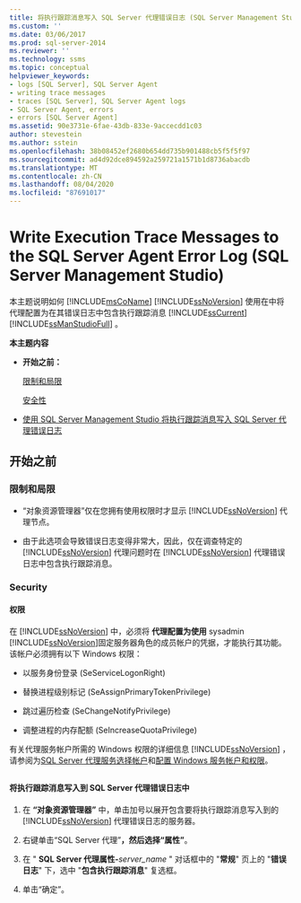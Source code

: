 ```yaml
---
title: 将执行跟踪消息写入 SQL Server 代理错误日志 (SQL Server Management Studio) |Microsoft Docs
ms.custom: ''
ms.date: 03/06/2017
ms.prod: sql-server-2014
ms.reviewer: ''
ms.technology: ssms
ms.topic: conceptual
helpviewer_keywords:
- logs [SQL Server], SQL Server Agent
- writing trace messages
- traces [SQL Server], SQL Server Agent logs
- SQL Server Agent, errors
- errors [SQL Server Agent]
ms.assetid: 90e3731e-6fae-43db-833e-9accecdd1c03
author: stevestein
ms.author: sstein
ms.openlocfilehash: 38b08452ef2680b654dd735b901488cb5f5f5f97
ms.sourcegitcommit: ad4d92dce894592a259721a1571b1d8736abacdb
ms.translationtype: MT
ms.contentlocale: zh-CN
ms.lasthandoff: 08/04/2020
ms.locfileid: "87691017"
---
```

# <a name="write-execution-trace-messages-to-the-sql-server-agent-error-log-sql-server-management-studio"></a>Write Execution Trace Messages to the SQL Server Agent Error Log (SQL Server Management Studio)
  本主题说明如何 [!INCLUDE[msCoName](../../includes/msconame-md.md)] [!INCLUDE[ssNoVersion](../../includes/ssnoversion-md.md)] 使用在中将代理配置为在其错误日志中包含执行跟踪消息 [!INCLUDE[ssCurrent](../../includes/sscurrent-md.md)] [!INCLUDE[ssManStudioFull](../../includes/ssmanstudiofull-md.md)] 。  
  
 **本主题内容**  
  
-   **开始之前：**  
  
     [限制和局限](#Restrictions)  
  
     [安全性](#Security)  
  
-   [使用 SQL Server Management Studio 将执行跟踪消息写入 SQL Server 代理错误日志](#SSMSProcedure)  
  
##  <a name="before-you-begin"></a><a name="BeforeYouBegin"></a> 开始之前  
  
###  <a name="limitations-and-restrictions"></a><a name="Restrictions"></a> 限制和局限  
  
-   “对象资源管理器”仅在您拥有使用权限时才显示 [!INCLUDE[ssNoVersion](../../includes/ssnoversion-md.md)] 代理节点。  
  
-   由于此选项会导致错误日志变得非常大，因此，仅在调查特定的 [!INCLUDE[ssNoVersion](../../includes/ssnoversion-md.md)] 代理问题时在 [!INCLUDE[ssNoVersion](../../includes/ssnoversion-md.md)] 代理错误日志中包含执行跟踪消息。  
  
###  <a name="security"></a><a name="Security"></a> Security  
  
####  <a name="permissions"></a><a name="Permissions"></a> 权限  
 在 [!INCLUDE[ssNoVersion](../../includes/ssnoversion-md.md)] 中，必须将 **代理配置为使用** sysadmin [!INCLUDE[ssNoVersion](../../includes/ssnoversion-md.md)]固定服务器角色的成员帐户的凭据，才能执行其功能。 该帐户必须拥有以下 Windows 权限：  
  
-   以服务身份登录 (SeServiceLogonRight)  
  
-   替换进程级别标记 (SeAssignPrimaryTokenPrivilege)  
  
-   跳过遍历检查 (SeChangeNotifyPrivilege)  
  
-   调整进程的内存配额 (SeIncreaseQuotaPrivilege)  
  
 有关代理服务帐户所需的 Windows 权限的详细信息 [!INCLUDE[ssNoVersion](../../includes/ssnoversion-md.md)] ，请参阅为[SQL Server 代理服务选择帐户](select-an-account-for-the-sql-server-agent-service.md)和[配置 Windows 服务帐户和权限](../../database-engine/configure-windows/configure-windows-service-accounts-and-permissions.md)。  
  
##  <a name="SSMSProcedure"></a>   
#### <a name="to-write-execution-trace-messages-to-the-sql-server-agent-error-log"></a>将执行跟踪消息写入到 SQL Server 代理错误日志中  
  
1.  在 **“对象资源管理器”** 中，单击加号以展开包含要将执行跟踪消息写入到的 [!INCLUDE[ssNoVersion](../../includes/ssnoversion-md.md)] 代理错误日志的服务器。  
  
2.  右键单击“SQL Server 代理”****，然后选择“属性”****。  
  
3.  在 " **SQL Server 代理属性-**_server_name_ " 对话框中的 "**常规**" 页上的 "**错误日志**" 下，选中 "**包含执行跟踪消息**" 复选框。  
  
4.  单击“确定”。  
  
  
